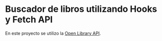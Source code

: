 # Buscador de libros utilizando Hooks y Fetch API 

En este proyecto se utilizo la [Open Library API](http://openlibrary.org).


